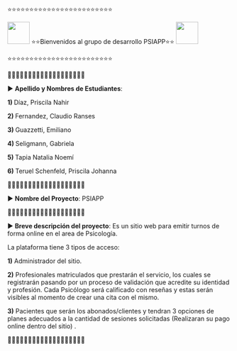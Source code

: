 
<p>⭐⭐⭐⭐⭐⭐⭐⭐⭐⭐⭐⭐⭐⭐⭐⭐⭐⭐⭐⭐⭐⭐⭐⭐ </P>
<p><img src="https://media.tenor.com/5Y3pODSSv6IAAAAC/fiesta-maracas.gif" width="50" height="50"  />  ⭐⭐Bienvenidos al grupo de desarrollo PSIAPP⭐⭐ <img src="https://media.tenor.com/Y-SWmQ_IJKQAAAAC/mega-man-megaman-accords.gif" width="50" height="50"  /></P>
<p>⭐⭐⭐⭐⭐⭐⭐⭐⭐⭐⭐⭐⭐⭐⭐⭐⭐⭐⭐⭐⭐⭐⭐⭐ </P>
💠💠💠💠💠💠💠💠💠💠💠💠💠💠💠💠💠💠💠 </P>
▶ <b>Apellido y Nombres de Estudiantes</b>:
<p><b> 1) </b>Díaz, Priscila Nahir </P>
<p><b> 2) </b>Fernandez, Claudio Ranses </P>
<p><b> 3) </b>Guazzetti, Emiliano </P>
<p><b> 4) </b>Seligmann, Gabriela </P>
<p><b> 5) </b>Tapia Natalia Noemí </P>
<p><b> 6) </b>Teruel Schenfeld, Priscila Johanna </P>

💠💠💠💠💠💠💠💠💠💠💠💠💠💠💠💠💠💠💠

▶ <b>Nombre del Proyecto</b>: PSIAPP

💠💠💠💠💠💠💠💠💠💠💠💠💠💠💠💠💠💠💠

▶ <b>Breve descripción del proyecto</b>: Es un sitio web para emitir turnos de forma online en el area de Psicología. 

La plataforma tiene 3 tipos de acceso: 

<p> <b>1)</b> Administrador del sitio. </P>
<p> <b>2)</b> Profesionales matriculados que prestarán el servicio, los cuales se registrarán pasando por un proceso de validación que acredite su identidad y profesión. Cada Psicólogo será calificado con reseñas y estas serán visibles al momento de crear una cita con el mismo.</P>
<p> <b>3)</b> Pacientes que serán los abonados/clientes y tendran 3 opciones de planes adecuados a la cantidad de sesiones solicitadas (Realizaran su pago online 
dentro del sitio) .  </P>
   
💠💠💠💠💠💠💠💠💠💠💠💠💠💠💠💠💠💠💠

